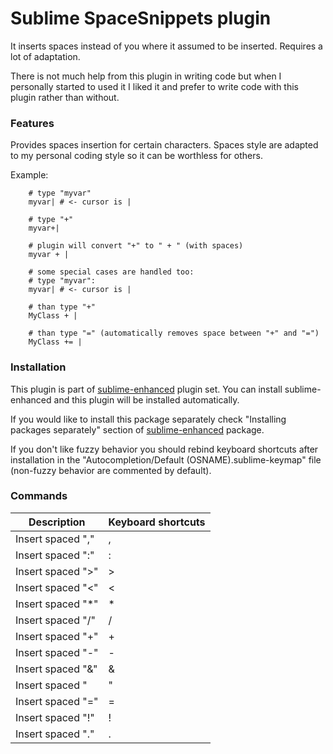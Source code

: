 # Sublime SpaceSnippets plugin

It inserts spaces instead of you where it assumed to be inserted. Requires a lot
of adaptation.

There is not much help from this plugin in writing code but when I personally
started to used it I liked it and prefer to write code with this plugin rather
than without.


### Features

Provides spaces insertion for certain characters. Spaces style are adapted to my
personal coding style so it can be worthless for others.

Example:

```
    # type "myvar"
    myvar| # <- cursor is |

    # type "+"
    myvar+|

    # plugin will convert "+" to " + " (with spaces)
    myvar + |

    # some special cases are handled too:
    # type "myvar":
    myvar| # <- cursor is |

    # than type "+"
    MyClass + |

    # than type "=" (automatically removes space between "+" and "=")
    MyClass += |
```


### Installation

This plugin is part of [sublime-enhanced](http://github.com/shagabutdinov/sublime-enhanced)
plugin set. You can install sublime-enhanced and this plugin will be installed
automatically.

If you would like to install this package separately check "Installing packages
separately" section of [sublime-enhanced](http://github.com/shagabutdinov/sublime-enhanced)
package.

If you don't like fuzzy behavior you should rebind keyboard shortcuts after
installation in the "Autocompletion/Default (OSNAME).sublime-keymap" file
(non-fuzzy behavior are commented by default).


### Commands

| Description       | Keyboard shortcuts |
|-------------------|--------------------|
| Insert spaced "," | ,                  |
| Insert spaced ":" | :                  |
| Insert spaced ">" | >                  |
| Insert spaced "<" | <                  |
| Insert spaced "*" | *                  |
| Insert spaced "/" | /                  |
| Insert spaced "+" | +                  |
| Insert spaced "-" | -                  |
| Insert spaced "&" | &                  |
| Insert spaced "|" | |                  |
| Insert spaced "=" | =                  |
| Insert spaced "!" | !                  |
| Insert spaced "." | .                  |